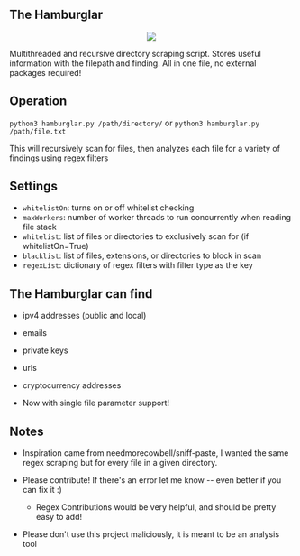 ## The Hamburglar

<p align="center">
    <img src="res/hamburglar.gif"></img>
</p>

Multithreaded and recursive directory scraping script. Stores useful information with the filepath and finding. All in one file, no external packages required! 

## Operation

`python3 hamburglar.py /path/directory/` or `python3 hamburglar.py /path/file.txt`

This will recursively scan for files, then analyzes each file for a variety of findings using regex filters

## Settings

- `whitelistOn`: turns on or off whitelist checking
- `maxWorkers`: number of worker threads to run concurrently when reading file stack 
- `whitelist`: list of files or directories to exclusively scan for (if whitelistOn=True)
- `blacklist`: list of files, extensions, or directories to block in scan
- `regexList`: dictionary of regex filters with filter type as the key

## The Hamburglar can find

- ipv4 addresses (public and local)
- emails
- private keys
- urls
- cryptocurrency addresses

- Now with single file parameter support!

## Notes

- Inspiration came from needmorecowbell/sniff-paste, I wanted the same regex scraping but for every file in a given directory. 

- Please contribute! If there's an error let me know -- even better if you can fix it :)
	- Regex Contributions would be very helpful, and should be pretty easy to add!
- Please don't use this project maliciously, it is meant to be an analysis tool
